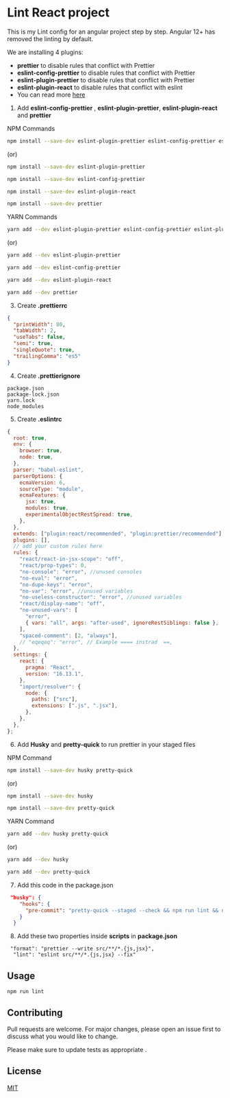 # Lint React project

This is my Lint config for an angular project step by step. Angular 12+ has removed the linting by default.

We are installing 4 plugins:

- **prettier** to disable rules that conflict with Prettier
- **eslint-config-prettier** to disable rules that conflict with Prettier
- **eslint-plugin-prettier** to disable rules that conflict with Prettier
- **eslint-plugin-react** to disable rules that conflict with eslint
- You can read more [here](https://prettier.io/docs/en/integrating-with-linters.html#tslint)

1. Add **eslint-config-prettier** , **eslint-plugin-prettier**, **eslint-plugin-react** and **prettier**

NPM Commands

```bash
npm install --save-dev eslint-plugin-prettier eslint-config-prettier eslint-plugin-react prettier
```

(or)

```bash
npm install --save-dev eslint-plugin-prettier
```

```bash
npm install --save-dev eslint-config-prettier
```

```bash
npm install --save-dev eslint-plugin-react
```

```bash
npm install --save-dev prettier
```

YARN Commands

```bash
yarn add --dev eslint-plugin-prettier eslint-config-prettier eslint-plugin-react prettier
```

(or)

```bash
yarn add --dev eslint-plugin-prettier
```

```bash
yarn add --dev eslint-config-prettier
```

```bash
yarn add --dev eslint-plugin-react
```

```bash
yarn add --dev prettier
```

3. Create **.prettierrc**

```json
{
  "printWidth": 80,
  "tabWidth": 2,
  "useTabs": false,
  "semi": true,
  "singleQuote": true,
  "trailingComma": "es5"
}
```

4. Create **.prettierignore**

```
package.json
package-lock.json
yarn.lock
node_modules
```

5. Create **.eslintrc**

```js
{
  root: true,
  env: {
    browser: true,
    node: true,
  },
  parser: "babel-eslint",
  parserOptions: {
    ecmaVersion: 6,
    sourceType: "module",
    ecmaFeatures: {
      jsx: true,
      modules: true,
      experimentalObjectRestSpread: true,
    },
  },
  extends: ["plugin:react/recommended", "plugin:prettier/recommended"],
  plugins: [],
  // add your custom rules here
  rules: {
    "react/react-in-jsx-scope": "off",
    "react/prop-types": 0,
    "no-console": "error", //unused consoles
    "no-eval": "error",
    "no-dupe-keys": "error",
    "no-var": "error", //unused variables
    "no-useless-constructor": "error", //unused variables
    "react/display-name": "off",
    "no-unused-vars": [
      "error",
      { vars: "all", args: "after-used", ignoreRestSiblings: false },
    ],
    "spaced-comment": [2, "always"],
    // "eqeqeq": "error", // Example ==== instrad  ==,
  },
  settings: {
    react: {
      pragma: "React",
      version: "16.13.1",
    },
    "import/resolver": {
      node: {
        paths: ["src"],
        extensions: [".js", ".jsx"],
      },
    },
  },
};

```

6. Add **Husky** and **pretty-quick** to run prettier in your staged files

NPM Command

```bash
npm install --save-dev husky pretty-quick
```

(or)

```bash
npm install --save-dev husky
```

```bash
npm install --save-dev pretty-quick
```

YARN Command

```bash
yarn add --dev husky pretty-quick
```

(or)

```bash
yarn add --dev husky
```

```bash
yarn add --dev pretty-quick
```

7. Add this code in the package.json

```json
 "husky": {
    "hooks": {
      "pre-commit": "pretty-quick --staged --check && npm run lint && npm run format"
    }
  }
```

8. Add these two properties inside **scripts** in **package.json**

```
 "format": "prettier --write src/**/*.{js,jsx}",
  "lint": "eslint src/**/*.{js,jsx} --fix"
```

## Usage

```
npm run lint
```

## Contributing

Pull requests are welcome. For major changes, please open an issue first to discuss what you would like to change.

Please make sure to update tests as appropriate .

## License

[MIT](https://choosealicense.com/licenses/mit/)
